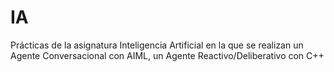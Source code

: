 # IA
Prácticas de la asignatura Inteligencia Artificial en la que se realizan un Agente Conversacional con AIML, un Agente Reactivo/Deliberativo con C++
